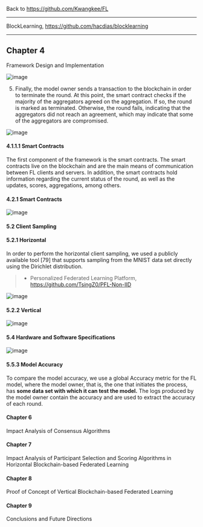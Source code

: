 Back to https://github.com/Kwangkee/FL
***


BlockLearning, https://github.com/hacdias/blocklearning

***
## Chapter 4
Framework Design and Implementation

![image](https://user-images.githubusercontent.com/109835677/203715657-351bf02a-4e84-4fe2-af15-395c87f802eb.png)

5. Finally, the model owner sends a transaction to the blockchain in order to terminate the round. At this point, the smart contract checks if the majority of the aggregators agreed on the aggregation. If so, the round is marked as terminated. Otherwise, the round fails, indicating that the aggregators did not reach an agreement, which may indicate that some of the aggregators are compromised.

![image](https://user-images.githubusercontent.com/109835677/203715747-32e3853b-e737-4d67-8834-0b81b0dba763.png)

#### 4.1.1.1 Smart Contracts
The first component of the framework is the smart contracts. The smart contracts live on the blockchain and are the main means of communication between FL clients and
servers. In addition, the smart contracts hold information regarding the current status of the round, as well as the updates, scores, aggregations, among others. 

#### 4.2.1 Smart Contracts

![image](https://user-images.githubusercontent.com/109835677/203719280-702de149-7a33-4421-b856-29d5b628dd8b.png)


#### 5.2 Client Sampling

#### 5.2.1 Horizontal

In order to perform the horizontal client sampling, we used a publicly available tool [79] that supports sampling from the MNIST data set directly using the Dirichlet distribution.
>- Personalized Federated Learning Platform, https://github.com/TsingZ0/PFL-Non-IID

![image](https://user-images.githubusercontent.com/109835677/203723606-0bd6126c-0aa7-4a74-bdf3-a25f0b3480f3.png)

#### 5.2.2 Vertical

![image](https://user-images.githubusercontent.com/109835677/203723907-6811dfa4-48bc-41d7-8823-f3f18650ccf7.png)

#### 5.4 Hardware and Software Specifications
![image](https://user-images.githubusercontent.com/109835677/203725101-f4615a3f-3fab-4252-b089-08a8e7cb8d51.png)

#### 5.5.3 Model Accuracy
To compare the model accuracy, we use a global Accuracy metric for the FL model, where the model owner, that is, the one that initiates the process, has **some data set with which it can test the model.** The logs produced by the model owner contain the accuracy and are used to extract the accuracy of each round.

#### Chapter 6
Impact Analysis of Consensus Algorithms

#### Chapter 7
Impact Analysis of Participant Selection and Scoring Algorithms in Horizontal Blockchain-based Federated Learning

#### Chapter 8
Proof of Concept of Vertical Blockchain-based Federated Learning

#### Chapter 9
Conclusions and Future Directions

